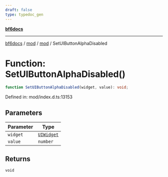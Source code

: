 ```yaml
---
draft: false
type: typedoc_gen
---
```


[**bf6docs**](../../../_index.md)

***

[bf6docs](../../../_index.md) / [mod](../../_index.md) / [mod](../_index.md) / SetUIButtonAlphaDisabled

# Function: SetUIButtonAlphaDisabled()

```ts
function SetUIButtonAlphaDisabled(widget, value): void;
```

Defined in: mod/index.d.ts:13153

## Parameters

| Parameter | Type |
| ------ | ------ |
| `widget` | [`UIWidget`](../UIWidget/_index.md) |
| `value` | `number` |

## Returns

`void`
